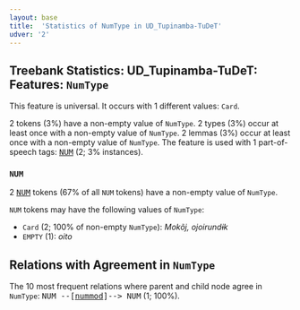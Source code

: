 ```yaml
---
layout: base
title:  'Statistics of NumType in UD_Tupinamba-TuDeT'
udver: '2'
---
```


## Treebank Statistics: UD_Tupinamba-TuDeT: Features: `NumType`

This feature is universal.
It occurs with 1 different values: `Card`.

2 tokens (3%) have a non-empty value of `NumType`.
2 types (3%) occur at least once with a non-empty value of `NumType`.
2 lemmas (3%) occur at least once with a non-empty value of `NumType`.
The feature is used with 1 part-of-speech tags: <tt><a href="tpn_tudet-pos-NUM.html">NUM</a></tt> (2; 3% instances).

### `NUM`

2 <tt><a href="tpn_tudet-pos-NUM.html">NUM</a></tt> tokens (67% of all `NUM` tokens) have a non-empty value of `NumType`.

`NUM` tokens may have the following values of `NumType`:

* `Card` (2; 100% of non-empty `NumType`): <em>Mokõj, ojoirundɨk</em>
* `EMPTY` (1): <em>oito</em>

## Relations with Agreement in `NumType`

The 10 most frequent relations where parent and child node agree in `NumType`:
<tt>NUM --[<tt><a href="tpn_tudet-dep-nummod.html">nummod</a></tt>]--> NUM</tt> (1; 100%).

